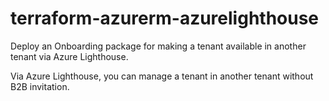 # terraform-azurerm-azurelighthouse
Deploy an Onboarding package for making a tenant available in another tenant via Azure Lighthouse.

Via Azure Lighthouse, you can manage a tenant in another tenant without B2B invitation.